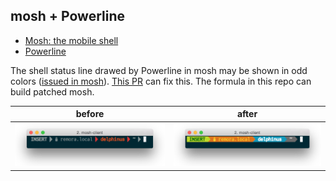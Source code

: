 ## mosh + Powerline

* [Mosh: the mobile shell](https://mosh.mit.edu/)
* [Powerline](https://github.com/powerline/powerline)

The shell status line drawed by Powerline in mosh may be shown in odd colors ([issued in mosh][issue]). [This PR][pr] can fix this. The formula in this repo can build patched mosh.

[issue]: https://github.com/keithw/mosh/issues/507
[pr]: https://github.com/keithw/mosh/pull/548

before       |after
:-----------:|:-----------:
<img src="before.png" width="336">|<img src="after.png" width="336">
